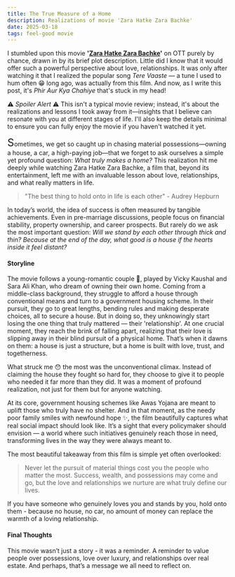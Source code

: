 ```yaml
---
title: The True Measure of a Home
description: Realizations of movie 'Zara Hatke Zara Bachke'
date: 2025-03-18
tags: feel-good movie
---
```


I stumbled upon this movie **'[Zara Hatke Zara Bachke](https://www.imdb.com/title/tt15576460/)'** on OTT purely by chance, drawn in by its brief plot description. Little did I know that it would offer such a powerful perspective about love, relationships. It was only after watching it that I realized the popular song *Tere Vaaste* — a tune I used to hum often 😁 long ago, was actually from this film. And now, as I write this post, it's *Phir Aur Kya Chahiye* that's stuck in my head!

⚠️ *Spoiler Alert* ⚠️
This isn't a typical movie review; instead, it's about the realizations and lessons I took away from it—insights that I believe can resonate with you at different stages of life. I'll also keep the details minimal to ensure you can fully enjoy the movie if you haven't watched it yet.

<font size="+2">S</font>ometimes, we get so caught up in chasing material possessions—owning a house, a car, a high-paying job—that we forget to ask ourselves a simple yet profound question: *What truly makes a home?* This realization hit me deeply while watching Zara Hatke Zara Bachke, a film that, beyond its entertainment, left me with an invaluable lesson about love, relationships, and what really matters in life.

> "The best thing to hold onto in life is each other"  - Audrey Hepburn

In today’s world, the idea of success is often measured by tangible achievements. Even in pre-marriage discussions, people focus on financial stability, property ownership, and career prospects. But rarely do we ask the most important question: *Will we stand by each other through thick and thin? Because at the end of the day, what good is a house if the hearts inside it feel distant?*

#### Storyline
The movie follows a young-romantic couple 👫, played by Vicky Kaushal and Sara Ali Khan, who dream of owning their own home. Coming from a middle-class background, they struggle to afford a house through conventional means and turn to a government housing scheme. In their pursuit, they go to great lengths, bending rules and making desperate choices, all to secure a house. But in doing so, they unknowingly start losing the one thing that truly mattered — their 'relationship'. At one crucial moment, they reach the brink of falling apart, realizing that their love is slipping away in their blind pursuit of a physical home. That’s when it dawns on them: a house is just a structure, but a home is built with love, trust, and togetherness.

What struck me 😯 the most was the unconventional climax. Instead of claiming the house they fought so hard for, they choose to give it to people who needed it far more than they did. It was a moment of profound realization, not just for them but for anyone watching.

At its core, government housing schemes like Awas Yojana are meant to uplift those who truly have no shelter. And in that moment, as the needy poor family smiles with newfound hope ✨, the film beautifully captures what real social impact should look like. It’s a sight that every policymaker should envision — a world where such initiatives genuinely reach those in need, transforming lives in the way they were always meant to.

The most beautiful takeaway from this film is simple yet often overlooked: 
> Never let the pursuit of material things cost you the people who matter the most. Success, wealth, and possessions may come and go, but the love and relationships we nurture are what truly define our lives.

If you have someone who genuinely loves you and stands by you, hold onto them - because no house, no car, no amount of money can replace the warmth of a loving relationship.

#### Final Thoughts
This movie wasn’t just a story - it was a reminder. A reminder to value people over possessions, love over luxury, and relationships over real estate. And perhaps, that’s a message we all need to reflect on.
